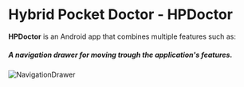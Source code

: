 # Hybrid Pocket Doctor - HPDoctor
**HPDoctor** is an Android app that combines multiple features such as:
##### A navigation drawer for moving trough the application's features.
![](/README_resource/NavigationDrawer.png?raw=true "NavigationDrawer")